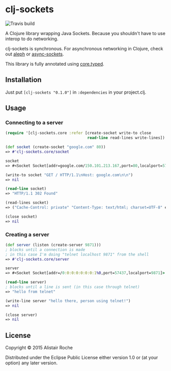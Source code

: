 # clj-sockets

![Travis build](https://travis-ci.org/atroche/clj-sockets.svg?branch=master)

A Clojure library wrapping Java Sockets. Because you shouldn't have to use interop to do networking.

clj-sockets is synchronous. For asynchronous networking in Clojure, check out [aleph](https://github.com/ztellman/aleph) or [async-sockets](https://github.com/bguthrie/async-sockets).

This library is fully annotated using [core.typed](https://github.com/clojure/core.typed).

## Installation

Just put `[clj-sockets "0.1.0"]` in `:dependencies` in your project.clj.

## Usage

### Connecting to a server

```clojure
(require '[clj-sockets.core :refer [create-socket write-to close
                                    read-line read-lines write-lines])

(def socket (create-socket "google.com" 80))
=> #'clj-sockets.core/socket

socket
=> #<Socket Socket[addr=google.com/150.101.213.167,port=80,localport=57433]>

(write-to socket "GET / HTTP/1.1\nHost: google.com\n\n")
=> nil

(read-line socket)
=> "HTTP/1.1 302 Found"

(read-lines socket)
=> ("Cache-Control: private" "Content-Type: text/html; charset=UTF-8" etc.)

(close socket)
=> nil
```

### Creating a server

```clojure
(def server (listen (create-server 9871)))
; blocks until a connection is made
; in this case I'm doing "telnet localhost 9871" from the shell
=> #'clj-sockets.core/server

server
=> #<Socket Socket[addr=/0:0:0:0:0:0:0:1%0,port=57437,localport=9871]>

(read-line server)
; blocks until a line is sent (in this case through telnet)
=> "hello from telnet"

(write-line server "hello there, person using telnet!")
=> nil

(close server)
=> nil
```


## License

Copyright © 2015 Alistair Roche

Distributed under the Eclipse Public License either version 1.0 or (at
your option) any later version.
